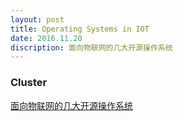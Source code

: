 ```yaml
---
layout: post
title: Operating Systems in IOT
date: 2016.11.20
discription: 面向物联网的几大开源操作系统
---
```


### Cluster

[面向物联网的几大开源操作系统] <br>

  [面向物联网的几大开源操作系统]: <https://www.oschina.net/news/79067/opensource-iot-systems?from=20161120>
